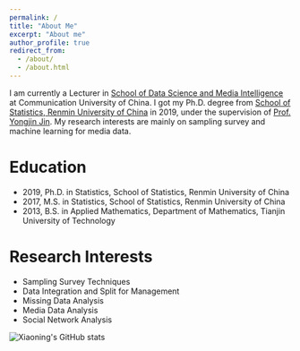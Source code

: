 ```yaml
---
permalink: /
title: "About Me"
excerpt: "About me"
author_profile: true
redirect_from: 
  - /about/
  - /about.html
---
```



I am currently a Lecturer in [School of Data Science and Media Intelligence](http://dsmi.cuc.edu.cn/main.htm) at Communication University of China. I got my Ph.D. degree from [School of Statistics, Renmin University of China](http://stat.ruc.edu.cn/) in 2019, under the supervision of [Prof. Yongjin Jin](http://stat.ruc.edu.cn/teacher_more.php?id=119&cid=25). My research interests are mainly on sampling survey and machine learning for media data. 


# Education

- 2019, Ph.D. in Statistics, School of Statistics, Renmin University of China
- 2017, M.S. in Statistics, School of Statistics, Renmin University of China
- 2013, B.S. in Applied Mathematics, Department of Mathematics, Tianjin University of Technology

# Research Interests

- Sampling Survey Techniques
- Data Integration and Split for Management
- Missing Data Analysis
- Media Data Analysis
- Social Network Analysis


![Xiaoning's GitHub stats](https://github-readme-stats.vercel.app/api?username=xiaoningwang&show_icons=true&theme=radical)
